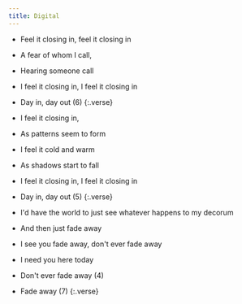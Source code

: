```yaml
---
title: Digital
---
```


- Feel it closing in, feel it closing in
- A fear of whom I call,
- Hearing someone call
- I feel it closing in, I feel it closing in
- Day in, day out (6)
{:.verse}

- I feel it closing in,
- As patterns seem to form
- I feel it cold and warm
- As shadows start to fall
- I feel it closing in, I feel it closing in
- Day in, day out (5)
{:.verse}

- I'd have the world to just see
whatever happens to my decorum
- And then just fade away
- I see you fade away, don't ever fade away
- I need you here today
- Don't ever fade away (4)
- Fade away (7)
{:.verse}
